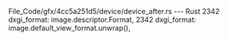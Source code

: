 File_Code/gfx/4cc5a251d5/device/device_after.rs --- Rust
2342             dxgi_format: image.descriptor.Format,                                                                                                       2342             dxgi_format: image.default_view_format.unwrap(),

